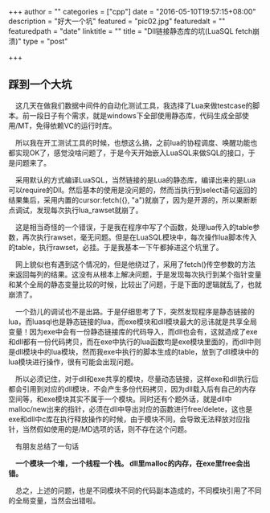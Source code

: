 +++
author = ""
categories = ["cpp"]
date = "2016-05-10T19:57:15+08:00"
description = "好大一个坑"
featured = "pic02.jpg"
featuredalt = ""
featuredpath = "date"
linktitle = ""
title = "Dll链接静态库的坑(LuaSQL fetch崩溃)"
type = "post"

+++

## 踩到一个大坑

　这几天在做我们数据中间件的自动化测试工具，我选择了Lua来做testcase的脚本。前一段日子有个需求，就是windows下全部使用静态库，代码生成全部使用/MT，免得依赖VC的运行时库。

　所以我在开工测试工具的时候，也想这么搞，之前lua的协程调度、唤醒功能也都实现OK了，感觉没啥问题了，于是今天开始嵌入LuaSQL来做SQL的接口，于是问题来了。

　采用默认的方式编译LuaSQL，当然链接的是Lua的静态库，编译出来的是Lua可以require的Dll。然后基本的使用是没问题的，然而当执行到select语句返回的结果集后，采用内置的cursor:fetch({}, "a")就崩了，因为是开源的，所以果断断点调试，发现每次执行lua_rawset就崩了。

　这是相当奇怪的一个错误，于是我在程序中写了个函数，处理lua传入的table参数，再次执行rawset，毫无问题。但是在LuaSQL模块中，每次操作lua脚本传入的table，执行rawset，必挂。于是我基本一下午都掉进这个坑里了。

　网上貌似也有遇到这个情况的，但是他绕过了，采用了fetch()传空参数的方法来返回每列的结果。这没有从根本上解决问题，于是发现每次执行到某个指针变量和某个全局的静态变量比较的时候，比较出了问题，于是下面的逻辑就乱了，也就崩溃了。

　一个劲儿的调试也不是出路。于是仔细思考了下，突然发现程序是静态链接的lua，而luasql也是静态链接的lua，而exe模块和dll模块最大的忌讳就是共享全局变量！因为exe中会有一份静态链接库的代码导入，而dll也会有，这就造成了exe和dll都有一份代码拷贝，而在exe中执行的lua函数均是exe模块里面的，而dll中则是dll模块中的lua模块，然而我exe中执行的脚本生成的table，放到了dll模块中的lua模块进行操作，很有可能会出现问题。

　所以必须记住，对于dll和exe共享的模块，尽量动态链接，这样exe和dll执行后都会引用到对应的dll模块，不会产生多份代码拷贝，因为dll载入后有自己的内存空间等，和exe模块其实不属于一个模块。同时还有个题外话，就是dll中malloc/new出来的指针，必须在dll中导出对应的函数进行free/delete，这也是exe和dll中c库在执行释放操作的时候，由于模块不同，会导致无法释放对应指针，当然假如使用的是/MD选项的话，则不存在这个问题。

　有朋友总结了一句话

　**一个模块一个堆，一个线程一个栈。
dll里malloc的内存，在exe里free会出错。**

　总之，上述的问题，也是不同模块不同的代码副本造成的，不同模块引用了不同的全局变量，当然会出错啦。